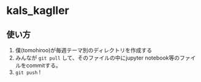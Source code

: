 # kals_kagller  

## 使い方
1. 僕(tomohiroo)が毎週テーマ別のディレクトリを作成する
2. みんなが `git pull` して、そのファイルの中にjupyter notebook等のファイルをcommitする。
3. `git push` !
